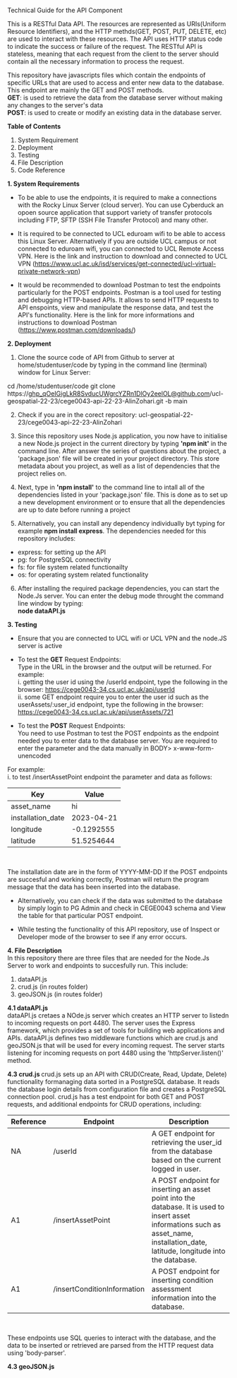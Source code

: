 Technical Guide for the API Component

This is a RESTful Data API. The resources are represented as URIs(Uniform Resource Identifiers), and the HTTP methds(GET, POST, PUT, DELETE, etc) are used to interact with these resources. The API uses HTTP status code to indicate the success or failure of the request. The RESTful API is stateless, meaning that each request from the client to the server should contain all the necessary information to process the request.

This repository have javascripts files which contain the endpoints of specific URLs that are used to access and enter new data to the database. This endpoint are mainly the GET and POST methods.<br>
<b>GET</b>: is used to retrieve the data from the database server without making any changes to the server's data <br>
<b>POST</b>: is used to create or modify an existing data in the database server.


<b> Table of Contents </b>
1. System Requirement
2. Deployment
3. Testing
4. File Description
5. Code Reference


<b> 1. System Requirements </b> <br>
* To be able to use the endpoints, it is required to make a connections with the Rocky Linux Server (cloud server). You can use Cyberduck an opoen source application that support variety of transfer protocols including FTP, SFTP (SSH File Transfer Protocol) and many other.

* It is required to be connected to UCL eduroam wifi to be able to access this Linux Server. Alternatively if you are outside UCL campus or not connected to eduroam wifi, you can connected to UCL Remote Access VPN. Here is the link and instruction to download and connected to UCL VPN (https://www.ucl.ac.uk/isd/services/get-connected/ucl-virtual-private-network-vpn)

* It would be recommended to download Postman to test the endpoints particularly for the POST endpoints. Postman is a tool used for testing and debugging HTTP-based APIs. It allows to send HTTP requests to API enspoints, view and manipulate the response data, and test the API's functionality. Here is the link for more informations and instructions to download Postman (https://www.postman.com/downloads/)


<b>2. Deployment </b><br>
1. Clone the source code of API from Github to server at home/studentuser/code by typing in the command line (terminal) window for Linux Server:

cd /home/studentuser/code
git clone https://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@github.com/ucl-geospatial-22-23/cege0043-api-22-23-AlinZohari.git -b main

2. Check if you are in the corect repository: ucl-geospatial-22-23/cege0043-api-22-23-AlinZohari

3. Since this repository uses Node.js application, you now have to initialise a new Node.js project in the current directory by typing <b>'npm init'</b> in the command line. After answer the series of questions about the project, a 'package.json' file will be created in your project directory. This store metadata about you project, as well as a list of dependencies that the project relies on.

4. Next, type in <b>'npm install'</b> to the command line to intall all of the dependencies listed in your 'package.json' file. This is done as to set up a new development environment or to ensure that all the dependencies are up to date before running a project

5. Alternatively, you can install any dependency individually byt typing for example <b>npm install express</b>. The dependencies needed for this repository includes:
 - express: for setting up the API
 - pg: for PostgreSQL connectivity
 - fs: for file system related functionailty
 - os: for operating system related functionality

6. After installing the required package dependencies, you can start the Node.Js server. You can enter the debug mode throught the command line window by typing:<br>
<b>node dataAPI.js</b>


<b> 3. Testing </b> <br>
* Ensure that you are connected to UCL wifi or UCL VPN and the node.JS server is active

* To test the <b>GET</b> Request Endpoints: <br>
Type in the URL in the browser and the output will be returned. For example: <br>
i. getting the user id using the /userId endpoint, type the following in the browser: https://cege0043-34.cs.ucl.ac.uk/api/userId <br>
ii. some GET endpoint require you to enter the user id such as the userAssets/:user_id endpoint, type the following in the browser:<br>
 https://cege0043-34.cs.ucl.ac.uk/api/userAssets/721

* To test the <b>POST</b> Request Endpoints: <br>
You need to use Postman to test the POST endpoints as the endpoint needed you to enter data to the database server. You are required to enter the parameter and the data manually in BODY> x-www-form-unencoded <br>

For example:<br>
i. to test /insertAssetPoint endpoint the parameter and data as follows:<br>

| Key  | Value |
| ------------- | ------------- |
| asset_name  | hi |
| installation_date | 2023-04-21 |
| longitude | -0.1292555  |
| latitude | 51.5254644 |
<br>

The installation date are in the form of YYYY-MM-DD
If the POST endpoints are succesful and working correctly, Postman will return the program message that the data has been inserted into the database.<br>

* Alternatively, you can check if the data was submitted to the database by simply login to PG Admin and check in CEGE0043 schema and View the table for that particular POST endpoint.

* While testing the functionality of this API repository, use of Inspect or Developer mode of the browser to see if any error occurs.


<b> 4. File Description </b> <br>
In this repository there are three files that are needed for the Node.Js Server to work and endpoints to succesfully run. This include:
1. dataAPI.js
2. crud.js (in routes folder)
3. geoJSON.js (in routes folder)


<b>4.1 dataAPI.js</b><br>
dataAPI.js cretaes a NOde.js server which creates an HTTP server to listedn to incoming requests on port 4480.
The server uses the Express framework, which provides a set of tools for building web applications and APIs.
dataAPI.js defines two middleware functions which are crud.js and geoJSON.js that will be used for every incoming request. The server starts listening for incoming requests on port 4480 using the 'httpServer.listen()' method.

<b> 4.3 crud.js </b>
crud.js sets up an API with CRUD(Create, Read, Update, Delete) functionality formanaging data sorted in a PostgreSQL database. It reads the database login details from configuration file and creates a PostgreSQL connection pool. crud.js has a test endpoint for both GET and POST requests, and additional endpoints for CRUD operations, including:<br>

| Reference   | Endpoint                  | Description
|------|---------------------------|----------------------------|
| NA   | /userId    | A GET endpoint for retrieving the user_id from the database based on the current logged in user.|
| A1 | /insertAssetPoint | A POST endpoint for inserting an asset point into the database. It is used to insert asset informations such as asset_name, installation_date, latitude, longitude into the database. |
| A1 | /insertConditionInformation | A POST endpoint for inserting condition assessment information into the database.

<br>

These endpoints use SQL queries to interact with the database, and the data to be inserted or retrieved are parsed from the HTTP request data using 'body-parser'. 


<b> 4.3 geoJSON.js </b> <br>




